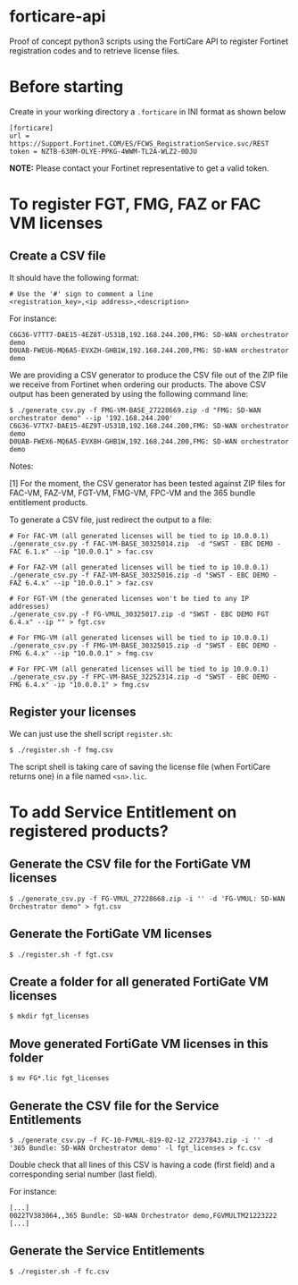 # forticare-api

Proof of concept python3 scripts using the FortiCare API to register Fortinet
registration codes and to retrieve license files.

# Before starting

Create in your working directory a `.forticare` in INI format as shown below

```
[forticare]
url = https://Support.Fortinet.COM/ES/FCWS_RegistrationService.svc/REST
token = NZTB-630M-OLYE-PPKG-4WWM-TL2A-WLZ2-0DJU
```

**NOTE:** Please contact your Fortinet representative to get a valid token.

# To register FGT, FMG, FAZ or FAC VM licenses

## Create a CSV file

It should have the following format:

```
# Use the '#' sign to comment a line
<registration_key>,<ip address>,<description>
```

For instance:

```
C6G36-V7TT7-DAE15-4EZ8T-U531B,192.168.244.200,FMG: SD-WAN orchestrator demo
D0UAB-FWEU6-MQ6A5-EVXZH-GHB1W,192.168.244.200,FMG: SD-WAN orchestrator demo
```

We are providing a CSV generator to produce the CSV file out of the ZIP file we
receive from Fortinet when ordering our products.
The above CSV output has been generated by using the following command line:

```
$ ./generate_csv.py -f FMG-VM-BASE_27228669.zip -d "FMG: SD-WAN orchestrator demo" --ip '192.168.244.200'
C6G36-V7TX7-DAE15-4EZ9T-U531B,192.168.244.200,FMG: SD-WAN orchestrator demo
D0UAB-FWEX6-MQ6A5-EVX8H-GHB1W,192.168.244.200,FMG: SD-WAN orchestrator demo
```

Notes:

  [1] For the moment, the CSV generator has been tested against ZIP files for
      FAC-VM, FAZ-VM, FGT-VM, FMG-VM, FPC-VM and the 365 bundle
      entitlement products.

To generate a CSV file, just redirect the output to a file:

```
# For FAC-VM (all generated licenses will be tied to ip 10.0.0.1)
./generate_csv.py -f FAC-VM-BASE_30325014.zip  -d "SWST - EBC DEMO - FAC 6.1.x" --ip "10.0.0.1" > fac.csv

# For FAZ-VM (all generated licenses will be tied to ip 10.0.0.1)
./generate_csv.py -f FAZ-VM-BASE_30325016.zip -d "SWST - EBC DEMO - FAZ 6.4.x" --ip "10.0.0.1" > faz.csv

# For FGT-VM (the generated licenses won't be tied to any IP addresses)
./generate_csv.py -f FG-VMUL_30325017.zip -d "SWST - EBC DEMO FGT 6.4.x" --ip "" > fgt.csv

# For FMG-VM (all generated licenses will be tied to ip 10.0.0.1)
./generate_csv.py -f FMG-VM-BASE_30325015.zip -d "SWST - EBC DEMO - FMG 6.4.x" --ip "10.0.0.1" > fmg.csv

# For FPC-VM (all generated licenses will be tied to ip 10.0.0.1)
./generate_csv.py -f FPC-VM-BASE_32252314.zip -d "SWST - EBC DEMO - FMG 6.4.x" -ip "10.0.0.1" > fmg.csv
```

## Register your licenses

We can just use the shell script `register.sh`:

```
$ ./register.sh -f fmg.csv
```

The script shell is taking care of saving the license file (when FortiCare
returns one) in a file named `<sn>.lic`.

# To add Service Entitlement on registered products?

## Generate the CSV file for the FortiGate VM licenses

```
$ ./generate_csv.py -f FG-VMUL_27228668.zip -i '' -d 'FG-VMUL: SD-WAN Orchestrator demo" > fgt.csv
```

## Generate the FortiGate VM licenses

```
$ ./register.sh -f fgt.csv
```

## Create a folder for all generated FortiGate VM licenses

```
$ mkdir fgt_licenses
```

## Move generated FortiGate VM licenses in this folder

```
$ mv FG*.lic fgt_licenses
```

## Generate the CSV file for the Service Entitlements

```
$ ./generate_csv.py -f FC-10-FVMUL-819-02-12_27237843.zip -i '' -d '365 Bundle: SD-WAN Orchestrator demo' -l fgt_licenses > fc.csv
```

Double check that all lines of this CSV is having a code (first field) and a
corresponding serial number (last field).

For instance:

```
[...]
0022TV383064,,365 Bundle: SD-WAN Orchestrator demo,FGVMULTM21223222
[...]
```

## Generate the Service Entitlements

```
$ ./register.sh -f fc.csv
```
